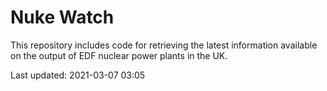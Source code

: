 # Nuke Watch

This repository includes code for retrieving the latest information available on the output of EDF nuclear power plants in the UK.

Last updated: 2021-03-07 03:05